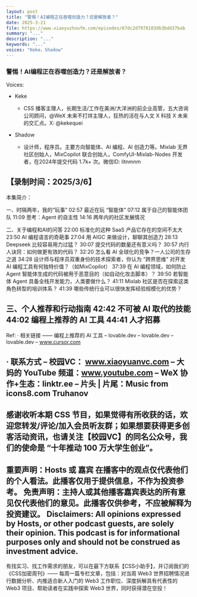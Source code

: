 ```yaml
---
layout: post
title: "警惕！AI编程正在吞噬创造力？还是解放者？"
date: 2025-3-21
file: https://www.xiaoyuzhoufm.com/episodes/67dc2d7978103db3bdd37bab
summary: "..."
description: "..."
keywords: "..."
voices: "Keke，Shadow"
---
```


### 警惕！AI编程正在吞噬创造力？还是解放者？

Voices:

- Keke
    + CSS 播客主理人，长期生活/工作在美洲/大洋洲的前企业高管，五大咨询公司顾问，@WeX 未来不打烊主理人，狂热的活在与人文 X 科技 X 未来的交汇点。X: @kekequei

- Shadow
    + 设计师，程序员。主要方向智能体、AI 编程、AI 创造力等。Mixlab 无界社区创始人，MixCopilot 联合创始人，ComfyUI-Mixlab-Nodes 开发者，在2024年提交代码 1.7k+ 次。微信ID: litnmnm

【录制时间：2025/3/6】
---------------------------------------------------
本集简介：

一、时隔两年，我的“玩事”
02:57 最近在玩 “智能体”
07:12 属于自己的智能体团队
11:09 思考：Agent 的自主性
14:16 两年内的社区发展情况

二、关于编程和AI的问答
22:00 标准化的这种 SaaS 产品它存在的空间不太大
23:50 AI 编程语言的奇葩事
27:04 用 AIGC 来做设计，聊聊其创造力
28:13 Deepseek 比较容易用力过猛？
30:07 提交代码的数量还有意义吗？
30:57 内行人诀窍：如何做更有效的代码？
32:20 怎么看 AI 全球化的竞争？一人公司的生存之道
34:28 设计师与程序员双重身份的技术探索者，你认为 “跨界思维” 对开发 AI 编程工具有何独特价值？（如MixCopilot）
37:39 在 AI 编程领域，如何防止 Agent 智能体生成的代码被用于恶意目的（如自动化攻击脚本）？
39:50 若智能体 Agent 具备全栈开发能力，人类要做什么？
41:11 Mixlab 社区是否在探索这类角色转型的培训体系？
41:39 哪些传统行业可以很快发挥经验规模化的优势？

三、个人推荐和行动指南
42:42 不可被 AI 取代的技能
44:02 编程上推荐的 AI 工具
44:41 人才招募
---------------------------------------------------
Ref:
· 相关链接
—— 编程上推荐的 AI 工具
– lovable.dev
– lovable.dev
– lovable.dev
– www.cursor.com

· 联系方式
– 校园VC： www.xiaoyuanvc.com
– 大妈的 YouTube 频道：www.youtube.com
– WeX 协作+生态：linktr.ee
– 片头 | 片尾：Music from icons8.com Truhanov
---------------------------------------------------
感谢收听本期 CSS 节目，如果觉得有所收获的话，欢迎您转发/评论/加入会员听友群；如果想要获得更多创客活动资讯，也请关注【校园VC】的同名公众号，我们的使命是 “十年推动 100 万大学生创业”。
---------------------------------------------------
重要声明：Hosts 或 嘉宾 在播客中的观点仅代表他们的个人看法。此播客仅用于提供信息，不作为投资参考。
免责声明：主持人或其他播客嘉宾表达的所有意见仅代表他们的意见。此播客仅供参考，不应被解释为投资建议。
Disclaimers: All opinions expressed by Hosts, or other podcast guests, are solely their opinion. This podcast is for informational purposes only and should not be construed as investment advice.
---------------------------------------------------
有找实习、找工作需求的朋友，可以在最下方联系【CSS小助手】，并订阅我们的《CSS加密周刊》—— 每周一篇专栏文章，包括：对当周 Web3 世界招聘情况进行数据分析、内推适合新人入门的 Web3 工作职位、深度拆解具有代表性的 Web3 项目、帮助读者在实践中探索 Web3 世界，同时获得潜在空投！
